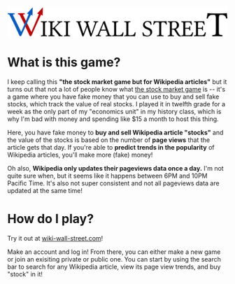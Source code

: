 ![](https://github.com/quoctran98/Wiki-Wall-Street/blob/master/server/static/img/wordmark.png)

# What is this game?

I keep calling this **"the stock market game but for Wikipedia articles"**
but it turns out that not a lot of people know what 
[the stock market game](https://www.marketwatch.com/games) is
-- it's a game where you have fake money that you can use to buy and sell fake stocks,
which track the value of real stocks. I played it in twelfth grade for a week as the only part of
my "economics unit" in my history class, which is why I'm bad with money 
and spending like $15 a month to host this thing.

Here, you have fake money to **buy and sell Wikipedia article "stocks"**
and the value of the stocks is based on the number of **page views** that the article gets that day.
If you're able to **predict trends in the popularity** of Wikipedia articles, you'll make more (fake) money!

Oh also, **Wikipedia only updates their pageviews data once a day.**
I'm not quite sure when, but it seems like it happens between 6PM and 10PM Pacific Time.
It's also not super consistent and not all pageviews data are updated at the same time!

# How do I play?

Try it out at [wiki-wall-street.com](https://wiki-wall-street.com)!

Make an account and log in! From there, you can either make a new game 
or join an exisiting private or public one. You can start by using the search bar 
to search for any Wikipedia article, view its page view trends, and buy "stock"
in it! 

